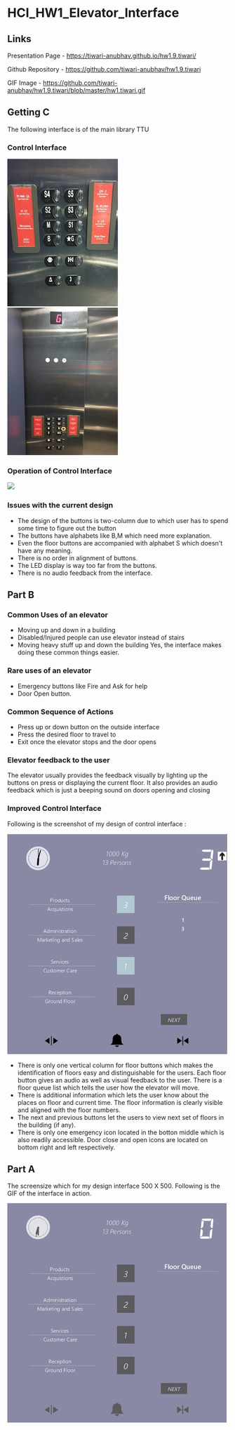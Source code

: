 # HCI_HW1_Elevator_Interface

## Links

Presentation Page - https://tiwari-anubhav.github.io/hw1.9.tiwari/

Github Repository - https://github.com/tiwari-anubhav/hw1.9.tiwari

GIF Image - https://github.com/tiwari-anubhav/hw1.9.tiwari/blob/master/hw1.tiwari.gif

## Getting C
The following interface is of the main library TTU

### Control Interface 

![](image0.jpeg)  ![](image1.jpeg) 

### Operation of Control Interface 

![](gif_image_library.gif)

### Issues with the current design

- The design of the buttons is two-column due to which user has to spend some time to figure out the button
- The buttons have alphabets like B,M which need more explanation.
- Even the floor buttons are accompanied with alphabet S which doesn't have any meaning.
- There is no order in alignment of buttons.
- The LED display is way too far from the buttons.
- There is no audio feedback from the interface.

## Part B

### Common Uses of an elevator

- Moving up and down in a building
- Disabled/Injured people can use elevator instead of stairs
- Moving heavy stuff up and down the building 
Yes, the interface makes doing these common things easier.

### Rare uses of an elevator
- Emergency buttons like Fire and Ask for help
- Door Open button.

### Common Sequence of Actions

- Press up or down button on the outside interface
- Press the desired floor to travel to
- Exit once the elevator stops and the door opens

### Elevator feedback to the user
The elevator usually provides the feedback visually by lighting up the buttons on press or displaying the current floor. It also provides an audio feedback which is just a beeping sound on doors opening and closing

### Improved Control Interface
Following is the screenshot of my design of control interface :

![](design_sketch.JPG)

- There is only one vertical column for floor buttons which makes the identification of floors easy and distinguishable for the users. Each floor button gives an audio as well as visual feedback to the user. There is a floor queue list which tells the user how the elevator will move.
- There is additional information which lets the user know about the places on floor and current time. The floor information is clearly visible and aligned with the floor numbers.
- The next and previous buttons let the users to view next set of floors in the building (if any).
- There is only one emergency icon located in the botton middle which is also readily accessible. Door close and open icons are located on bottom right and left respectively.

## Part A

The screensize which for my design interface 500 X 500. Following is the GIF of the interface in action.

![](hw1.tiwari.gif)
